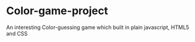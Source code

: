 # Color-game-project
An interesting Color-guessing game which built in plain javascript, HTML5 and CSS
